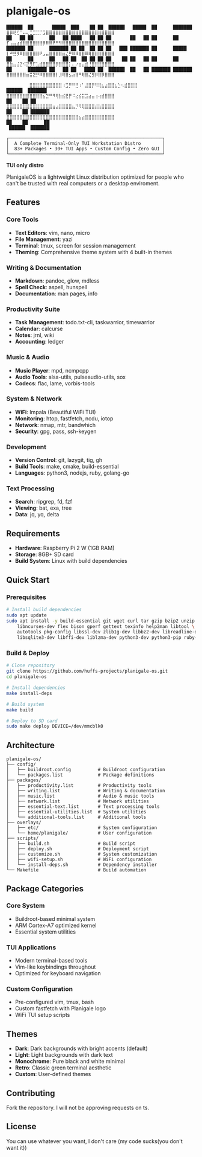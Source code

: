 # planigale-os
```
██████  ██       █████  ███    ██ ██  ██████   █████  ██      ███████     ⣿⡿⢟⣋⠉⠤⢄⣉⣉⣉⡉⣩⣿⣿⣿⣿⣿⣿⣿⣿⣿⣿⣿⣿⣿⣿⣿⣿⣿⣿⣿⣿⣿
██   ██ ██      ██   ██ ████   ██ ██ ██       ██   ██ ██      ██          ⡏⢠⣤⣴⣾⣿⣿⣿⣿⣿⣿⡿⠿⠿⠟⠛⠻⢿⣿⣿⣿⣿⣿⣿⣿⣿⣿⣿⣿⣿⣿⣿⣿
███████ ██      ███████ ██ ██  ██ ██ ██   ███ ███████ ██      █████       ⡇⠚⣛⡻⠿⣿⣿⣿⣿⣿⠟⣠⣤⣿⣿⣿⣿⣶⣌⡛⠿⠿⣿⣿⠿⢿⣿⣿⣿⣿⣿⣿⣿
██      ██      ██   ██ ██  ██ ██ ██ ██    ██ ██   ██ ██      ██          ⣿⣷⣤⣬⣝⠪⣝⡻⠏⣡⣾⣿⣿⣿⣿⡿⣿⣿⣿⡅⠄⠔⣶⣤⣾⢘⣿⣿⣿⣿⣿⣿⣿
██      ███████ ██   ██ ██   ████ ██  ██████  ██   ██ ███████ ███████     ⣿⣿⣿⣿⣿⣿⣶⣭⣝⡛⠿⣿⣿⣿⣿⡇⣸⢿⣿⣢⣴⣿⠛⢿⣿⣌⣻⡿⣿⡿⣿⣿⣿
                                                                  ⠀⠀⠀⠀⠀⠀⠀⣿⣿⣿⣿⣿⣿⣿⣿⣿⣿⠰⣩⡛⠛⣛⠰⠁⣼⣿⡟⠻⢿⣦⣴⣿⣿⣦⣑⠢⣾⣿⣿⣿
██████  ███████                                                           ⣿⣿⣿⣿⣿⣿⣿⣿⣿⣿⣿⣦⣙⠛⠻⢿⣷⣮⣟⡟⠨⣔⣮⣭⣩⣴⣤⢰⢴⣾⣿⣿⣿
██    ██ ██                                                               ⣿⣿⣿⣿⣿⣿⣿⣿⣿⣿⣿⣿⣿⣿⣶⣴⣿⣿⣿⣿⣦⡙⠻⢿⣿⣿⣿⣾⣷⣿⣿⣿⣿
██    ██ ███████                                                          ⣿⣿⣿⣿⣿⣿⣿⣿⣿⣿⣿⣿⣿⣿⣿⣿⣿⣿⣿⣿⣿⣿⣦⣴⣿⣿⣿⣿⣿⣿⣿⣿⣿ 
██    ██      ██                                                   
 ██████  ███████                                                   

┌─────────────────────────────────────────────────────────┐
│  A Complete Terminal-Only TUI Workstation Distro        │
│  83+ Packages • 30+ TUI Apps • Custom Config • Zero GUI │
└─────────────────────────────────────────────────────────┘
```
**TUI only distro**

PlanigaleOS is a lightweight Linux distribution optimized for people who can't be trusted with real computers or a desktop enviroment.

## Features

### Core Tools
- **Text Editors**: vim, nano, micro
- **File Management**: yazi
- **Terminal**: tmux, screen for session management
- **Theming**: Comprehensive theme system with 4 built-in themes

### Writing & Documentation
- **Markdown**: pandoc, glow, mdless
- **Spell Check**: aspell, hunspell
- **Documentation**: man pages, info

### Productivity Suite
- **Task Management**: todo.txt-cli, taskwarrior, timewarrior
- **Calendar**: calcurse
- **Notes**: jrnl, wiki
- **Accounting**: ledger

### Music & Audio
- **Music Player**: mpd, ncmpcpp
- **Audio Tools**: alsa-utils, pulseaudio-utils, sox
- **Codecs**: flac, lame, vorbis-tools

### System & Network
- **WiFi**: Impala (Beautiful WiFi TUI)
- **Monitoring**: htop, fastfetch, ncdu, iotop
- **Network**: nmap, mtr, bandwhich
- **Security**: gpg, pass, ssh-keygen

### Development
- **Version Control**: git, lazygit, tig, gh
- **Build Tools**: make, cmake, build-essential
- **Languages**: python3, nodejs, ruby, golang-go

### Text Processing
- **Search**: ripgrep, fd, fzf
- **Viewing**: bat, exa, tree
- **Data**: jq, yq, delta

## Requirements

- **Hardware**: Raspberry Pi 2 W (1GB RAM)
- **Storage**: 8GB+ SD card
- **Build System**: Linux with build dependencies

## Quick Start

### Prerequisites
```bash
# Install build dependencies
sudo apt update
sudo apt install -y build-essential git wget curl tar gzip bzip2 unzip \
    libncurses-dev flex bison gperf gettext texinfo help2man libtool \
    autotools pkg-config libssl-dev zlib1g-dev libbz2-dev libreadline-dev \
    libsqlite3-dev libffi-dev liblzma-dev python3-dev python3-pip ruby-dev
```

### Build & Deploy
```bash
# Clone repository
git clone https://github.com/huffs-projects/planigale-os.git
cd planigale-os

# Install dependencies
make install-deps

# Build system
make build

# Deploy to SD card
sudo make deploy DEVICE=/dev/mmcblk0
```

## Architecture

```
planigale-os/
├── config/
│   ├── buildroot.config          # Buildroot configuration
│   └── packages.list             # Package definitions
├── packages/
│   ├── productivity.list         # Productivity tools
│   ├── writing.list              # Writing & documentation
│   ├── music.list                # Audio & music tools
│   ├── network.list              # Network utilities
│   ├── essential-text.list       # Text processing tools
│   ├── essential-utilities.list  # System utilities
│   └── additional-tools.list     # Additional tools
├── overlays/
│   ├── etc/                      # System configuration
│   └── home/planigale/           # User configuration
├── scripts/
│   ├── build.sh                  # Build script
│   ├── deploy.sh                 # Deployment script
│   ├── customize.sh              # System customization
│   ├── wifi-setup.sh             # WiFi configuration
│   └── install-deps.sh           # Dependency installer
└── Makefile                      # Build automation
```

## Package Categories

### Core System
- Buildroot-based minimal system
- ARM Cortex-A7 optimized kernel
- Essential system utilities

### TUI Applications
- Modern terminal-based tools
- Vim-like keybindings throughout
- Optimized for keyboard navigation

### Custom Configuration
- Pre-configured vim, tmux, bash
- Custom fastfetch with Planigale logo
- WiFi TUI setup scripts

## Themes
- **Dark**: Dark backgrounds with bright accents (default)
- **Light**: Light backgrounds with dark text
- **Monochrome**: Pure black and white minimal
- **Retro**: Classic green terminal aesthetic
- **Custom**: User-defined themes

## Contributing
Fork the repository. I will not be approving requests on ts.

## License

You can use whatever you want, I don't care (my code sucks(you don't want it))
